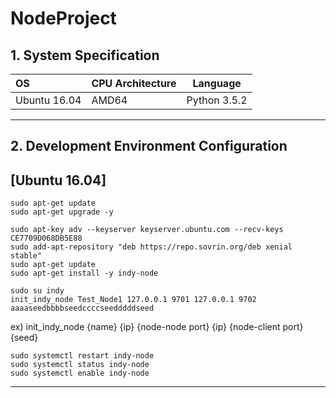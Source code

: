 # NodeProject
## 1. System Specification
| OS             | CPU Architecture | Language     |
|:---------------|:-----------------|--------------|
| Ubuntu 16.04   | AMD64            | Python 3.5.2 |
***
## 2. Development Environment Configuration
## [Ubuntu 16.04]
```commandline
sudo apt-get update
sudo apt-get upgrade -y
```
```commandline
sudo apt-key adv --keyserver keyserver.ubuntu.com --recv-keys CE7709D068DB5E88
sudo add-apt-repository "deb https://repo.sovrin.org/deb xenial stable"
sudo apt-get update
sudo apt-get install -y indy-node
```
```commandline
sudo su indy
init_indy_node Test_Node1 127.0.0.1 9701 127.0.0.1 9702 aaaaseedbbbbseedccccseedddddseed
```
ex) init_indy_node {name} {ip} {node-node port} {ip} {node-client port} {seed}
```
sudo systemctl restart indy-node
sudo systemctl status indy-node
sudo systemctl enable indy-node
```
***